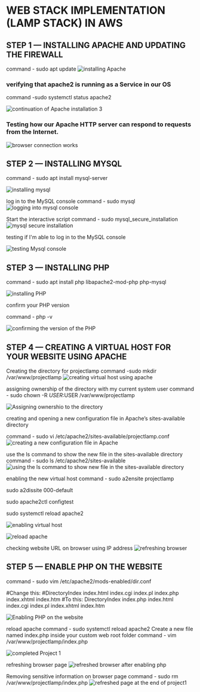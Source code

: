 # WEB STACK IMPLEMENTATION (LAMP STACK) IN AWS

## STEP 1 — INSTALLING APACHE AND UPDATING THE FIREWALL
command - sudo apt update 
![installing Apache ](https://github.com/Fiyinfoluwa-awe/darey.io-pbl/assets/131634975/f2795d06-2735-4205-aca0-f3fa4d49a5f0)

### verifying that apache2 is running as a Service in our OS
command -sudo systemctl status apache2

![continuation of Apache installation 3](https://github.com/Fiyinfoluwa-awe/darey.io-pbl/assets/131634975/5419a536-d95f-47d8-9635-63960dedf31b)

### Testing how our Apache HTTP server can respond to requests from the Internet.
![browser connection works](https://github.com/Fiyinfoluwa-awe/darey.io-pbl/assets/131634975/8453aa22-4620-4206-9a43-266f4763d750)

## STEP 2 — INSTALLING MYSQL
command - sudo apt install mysql-server

![installing mysql](https://github.com/Fiyinfoluwa-awe/darey.io-pbl/assets/131634975/0555e008-b987-4ed3-b08c-d2eccb6547ae)

 log in to the MySQL console 
 command - sudo mysql
 ![logging into mysql console](https://github.com/Fiyinfoluwa-awe/darey.io-pbl/assets/131634975/c1183998-c1e1-400f-ad52-375295d55f8c)

 Start the interactive script
 command - sudo mysql_secure_installation
 ![mysql secure installation](https://github.com/Fiyinfoluwa-awe/darey.io-pbl/assets/131634975/cd0c8f8e-9c2b-470f-8dfa-11ac735de2df)

 testing if I'm able to log in to the MySQL console

 ![testing Mysql console](https://github.com/Fiyinfoluwa-awe/darey.io-pbl/assets/131634975/aa26ef0d-30ad-4e57-a7b9-8405aba64baf)

 ## STEP 3 — INSTALLING PHP
 command - sudo apt install php libapache2-mod-php php-mysql
 
![installing PHP](https://github.com/Fiyinfoluwa-awe/darey.io-pbl/assets/131634975/da0e863a-e345-4e4c-a5d1-ac5f32e60db4)

confirm your PHP version

command - php -v

![confirming the version of the PHP](https://github.com/Fiyinfoluwa-awe/darey.io-pbl/assets/131634975/e0a7bc5c-f855-4b57-b872-bb8716dc95db)

## STEP 4 — CREATING A VIRTUAL HOST FOR YOUR WEBSITE USING APACHE
Creating the directory for projectlamp 
command -sudo mkdir /var/www/projectlamp
![creating virtual host using apache ](https://github.com/Fiyinfoluwa-awe/darey.io-pbl/assets/131634975/3f869615-1ca9-410e-8dd7-8697817b2a97)

assigning ownership of the directory with my current system user
command - sudo chown -R $USER:$USER /var/www/projectlamp

![Assigning ownershio to the directory](https://github.com/Fiyinfoluwa-awe/darey.io-pbl/assets/131634975/1bb69c29-b12c-4636-8dc5-44f279963132)

 creating and opening a new configuration file in Apache’s sites-available directory 
 
 command - sudo vi /etc/apache2/sites-available/projectlamp.conf
 ![creating a new configuration file in Apache](https://github.com/Fiyinfoluwa-awe/darey.io-pbl/assets/131634975/8b38e891-29b5-4668-b4d5-e724713a2d2a)

 use the ls command to show the new file in the sites-available directory
 command - sudo ls /etc/apache2/sites-available
![using the ls command to show new file in the sites-available directory](https://github.com/Fiyinfoluwa-awe/darey.io-pbl/assets/131634975/04d1ba37-2c17-4c40-8c1f-09c490e3cbeb)

enabling the new virtual host
command - sudo a2ensite projectlamp

sudo a2dissite 000-default

sudo apache2ctl configtest

sudo systemctl reload apache2

![enabling virtual host](https://github.com/Fiyinfoluwa-awe/darey.io-pbl/assets/131634975/21bf656b-62de-408c-a03d-29e339b7f1a0)

![reload apache ](https://github.com/Fiyinfoluwa-awe/darey.io-pbl/assets/131634975/bcf72d8d-3281-48e6-b7e0-624a4220bf07)

checking website URL on browser using IP address
![refreshing browser](https://github.com/Fiyinfoluwa-awe/darey.io-pbl/assets/131634975/817f96a6-aa8c-4b57-b13c-a97c99df4836)

## STEP 5 — ENABLE PHP ON THE WEBSITE
command - sudo vim /etc/apache2/mods-enabled/dir.conf

<IfModule mod_dir.c>
        #Change this:
        #DirectoryIndex index.html index.cgi index.pl index.php index.xhtml index.htm
        #To this:
        DirectoryIndex index.php index.html index.cgi index.pl index.xhtml index.htm
</IfModule>

![Enabling PHP on the website](https://github.com/Fiyinfoluwa-awe/darey.io-pbl/assets/131634975/4f120e6e-9e48-41a5-8c6e-634d68b28d73)

reload apache 
command - sudo systemctl reload apache2
Create a new file named index.php inside your custom web root folder
command - vim /var/www/projectlamp/index.php

![completed Project 1](https://github.com/Fiyinfoluwa-awe/darey.io-pbl/assets/131634975/29e41796-55b6-4b56-b8aa-72dc42954559)

refreshing browser page 
![refreshed browser after enabling php](https://github.com/Fiyinfoluwa-awe/darey.io-pbl/assets/131634975/2f94a2cc-4d91-4f7f-9740-3c74dc05103f)

Removing sensitive information on browser page 
command - sudo rm /var/www/projectlamp/index.php
![refreshed page at the end of project1](https://github.com/Fiyinfoluwa-awe/darey.io-pbl/assets/131634975/6bdcd68f-c0cf-47ce-a2a4-d8ed8022e175)
